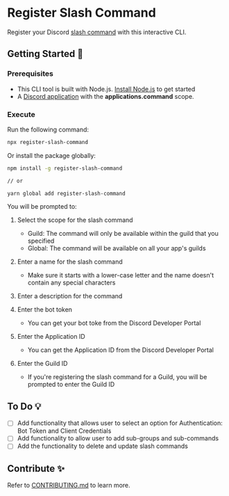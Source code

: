 # Register Slash Command

Register your Discord [slash command](https://discord.com/developers/docs/interactions/slash-commands) with this interactive CLI.

## Getting Started 🚀

### Prerequisites

- This CLI tool is built with Node.js. [Install Node.js](https://nodejs.org) to get started
- A [Discord application](https://discord.com/developers/applications) with the **applications.command** scope.

### Execute

Run the following command:

```sh
npx register-slash-command
```

Or install the package globally:

```sh
npm install -g register-slash-command

// or

yarn global add register-slash-command
```

You will be prompted to:

1. Select the scope for the slash command
	- Guild: The command will only be available within the guild that you specified
	- Global: The command will be available on all your app's guilds

2. Enter a name for the slash command
	- Make sure it starts with a lower-case letter and the name doesn't contain any special characters

3. Enter a description for the command
4. Enter the bot token
	- You can get your bot toke from the Discord Developer Portal
5. Enter the Application ID
	- You can get the Application ID from the Discord Developer Portal
6. Enter the Guild ID
	- If you're registering the slash command for a Guild, you will be prompted to enter the Guild ID

## To Do 💡

- [ ] Add functionality that allows user to select an option for Authentication: Bot Token and Client Credentials
- [ ] Add functionality to allow user to add sub-groups and sub-commands
- [ ] Add the functionality to delete and update slash commands

## Contribute ✨

Refer to [CONTRIBUTING.md](./CONTRIBUTING.md) to learn more.
